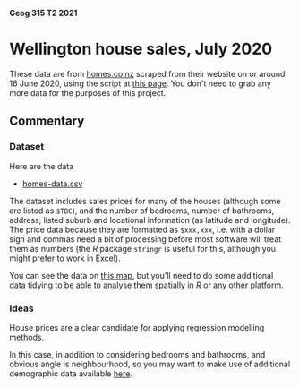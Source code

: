 **Geog 315 T2 2021**

# Wellington house sales, July 2020
These data are from [homes.co.nz](https://homes.co.nz) scraped from their website on or around 16 June 2020, using the script at [this page](web-scrape-homes.co.nz.ipynb). You don't need to grab any more data for the purposes of this project.

## Commentary
### Dataset
Here are the data

+ [homes-data.csv](homes-data.csv?raw=true)

The dataset includes sales prices for many of the houses (although some are listed as `$TBC`), and the number of bedrooms, number of bathrooms, address, listed suburb and locational information (as latitude and longitude). The price data because they are formatted as `$xxx,xxx`, i.e. with a dollar sign and commas need a bit of processing before most software will treat them as numbers (the _R_ package `stringr` is useful for this, although you might prefer to work in Excel).

You can see the data on [this map](homes.geojson), but you'll need to do some additional data tidying to be able to analyse them spatially in _R_ or any other platform.

### Ideas
House prices are a clear candidate for applying regression modelling methods.

In this case, in addition to considering bedrooms and bathrooms, and obvious angle is neighbourhood, so you may want to make use of additional demographic data available [here](../aotearoa-new-zealand-census-data.md).

